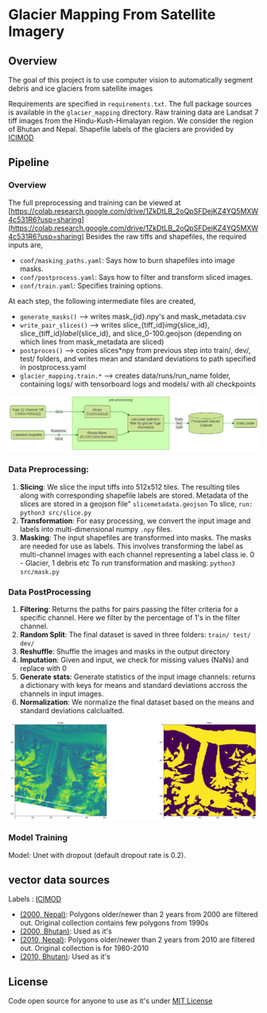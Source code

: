 # Glacier Mapping From Satellite Imagery

## Overview
The goal of this project is to use computer vision to automatically segment
debris and ice glaciers from satellite images

Requirements are specified in `requirements.txt`. The full package sources is
available in the `glacier_mapping` directory. Raw training data are Landsat 7
tiff images from the Hindu-Kush-Himalayan region. We consider the region of
Bhutan and Nepal. Shapefile labels of the glaciers are provided by
[ICIMOD](www.icimod.org)

## Pipeline

### Overview

The full preprocessing and training can be viewed at
[https://colab.research.google.com/drive/1ZkDtLB_2oQpSFDejKZ4YQ5MXW4c531R6?usp=sharing](https://colab.research.google.com/drive/1ZkDtLB_2oQpSFDejKZ4YQ5MXW4c531R6?usp=sharing)
Besides the raw tiffs and shapefiles, the required inputs are,

* `conf/masking_paths.yaml`: Says how to burn shapefiles into image masks.
* `conf/postprocess.yaml`: Says how to filter and transform sliced images.
* `conf/train.yaml`: Specifies training options.

At each step, the following intermediate files are created,
* `generate_masks()` --> writes mask_{id}.npy's and mask_metadata.csv
* `write_pair_slices()` --> writes slice_{tiff_id}_img_{slice_id}, slice_{tiff_id}_label_{slice_id}, and slice_0-100.geojson (depending on which lines from mask_metadata are sliced)
* `postproces()` --> copies slices*npy from previous step into train/, dev/, test/ folders, and writes mean and standard deviations to path specified in postprocess.yaml
* `glacier_mapping.train.*` --> creates data/runs/run_name folder, containing logs/ with tensorboard logs and models/ with all checkpoints

![pipeline](imgs/pipeline.jpeg)
### Data Preprocessing:

1. **Slicing**: We slice the input tiffs into 512x512 tiles. The resulting tiles
    along with corresponding shapefile labels are stored. Metadata of the slices
    are stored in a geojson file" ```slicemetadata.geojson``` To slice, ```run:
    python3 src/slice.py```
2. **Transformation**: For easy processing, we convert the input image and
   labels into multi-dimensional numpy ``.npy`` files.
3. **Masking**: The input shapefiles are transformed into masks. The masks are
    needed for use as labels. This involves transforming the label as
    multi-channel images with each channel representing a label class ie. 0 -
    Glacier, 1 debris etc To run transformation and masking: ```python3
    src/mask.py```

### Data PostProcessing
1. **Filtering**: Returns the paths for pairs passing the filter criteria for a
   specific channel. Here we filter by the percentage of 1's in the filter
   channel.
2. **Random Split**: The final dataset is saved in three folders: ``train/ test/
   dev/``
3. **Reshuffle**: Shuffle the images and masks in the output directory
4. **Imputation**: Given and input, we check for missing values (NaNs) and
   replace with 0
5. **Generate stats**: Generate statistics of the input image channels: returns
   a dictionary with keys for means and standard deviations accross the channels
   in input images.
6. **Normalization**: We normalize the final dataset based on the means and
   standard deviations calclualted.

![Image-Mask Pair](imgs/image_mask.png)

### Model Training
Model: Unet with dropout (default dropout rate is 0.2).

## vector data sources
Labels : [ICIMOD](http://www.icimod.org/)

* [(2000, Nepal)](http://rds.icimod.org/Home/DataDetail?metadataId=9351&searchlist=True): Polygons older/newer than 2 years from 2000 are filtered out. Original collection contains few polygons from 1990s
* [(2000, Bhutan)](http://rds.icimod.org/Home/DataDetail?metadataId=9357&searchlist=True): Used as it's
* [(2010, Nepal)](http://rds.icimod.org/Home/DataDetail?metadataId=9348&searchlist=True): Polygons older/newer than 2 years from 2010 are filtered out. Original collection is for 1980-2010
* [(2010, Bhutan)](http://rds.icimod.org/Home/DataDetail?metadataId=9358&searchlist=True): Used as it's

## License

Code open source for anyone to use as it's under [MIT License](https://opensource.org/licenses/MIT)
